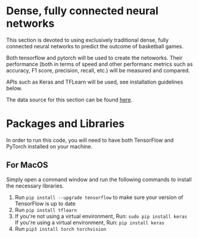 # Dense, fully connected neural networks

This section is devoted to using exclusively traditional dense, fully connected neural networks to predict the outcome of basketball games. <br>

Both tensorflow and pytorch will be used to create the netoworks. Their performance (both in terms of speed and other performanc metrics such as accuracy, F1 score, precision, recall, etc.) will be measured and compared. <br>

APIs such as Keras and TFLearn will be used, see installation guidelines below. 

The data source for this section can be found [here](https://www.kaggle.com/ionaskel/nba-games-stats-from-2014-to-2018#nba.games.stats.csv). 

# Packages and Libraries

In order to run this code, you will need to have both TensorFlow and PyTorch installed on your machine. 

## For MacOS
Simply open a command window and run the following commands to install the necessary libraries. 

1. Run `pip install --upgrade tensorflow` to make sure your version of TensorFlow is up to date
2. Run `pip install tflearn` 
3. If you're not using a virtual environment, Run: `sudo pip install keras` <br> 
If you're using a virtual environment, Run: `pip install keras` 
4. Run `pip3 install torch torchvision` 

